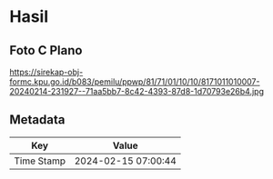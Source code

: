 # Hasil

## Foto C Plano

https://sirekap-obj-formc.kpu.go.id/b083/pemilu/ppwp/81/71/01/10/10/8171011010007-20240214-231927--71aa5bb7-8c42-4393-87d8-1d70793e26b4.jpg


## Metadata

| Key        | Value               |
| ---------- | ------------------- |
| Time Stamp | 2024-02-15 07:00:44 |



